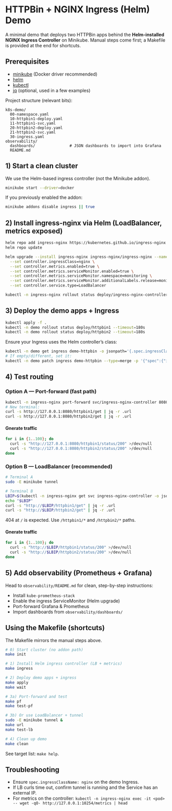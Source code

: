# HTTPBin + NGINX Ingress (Helm) Demo

A minimal demo that deploys two HTTPBin apps behind the **Helm-installed NGINX Ingress Controller** on Minikube.
Manual steps come first; a Makefile is provided at the end for shortcuts.

## Prerequisites

- [minikube](https://minikube.sigs.k8s.io/docs/) (Docker driver recommended)
- [helm](https://helm.sh)
- [kubectl](https://kubernetes.io/docs/reference/kubectl/kubectl/)
- [jq](https://jqlang.org) (optional, used in a few examples)

Project structure (relevant bits):

```
k8s-demo/
  00-namespace.yaml
  10-httpbin1-deploy.yaml
  11-httpbin1-svc.yaml
  20-httpbin2-deploy.yaml
  21-httpbin2-svc.yaml
  30-ingress.yaml
observability/
  dashboards/               # JSON dashboards to import into Grafana
  README.md
```

## 1) Start a clean cluster

We use the Helm-based ingress controller (not the Minikube addon).

```bash
minikube start --driver=docker
```

If you previously enabled the addon:
```bash
minikube addons disable ingress || true
```

## 2) Install ingress-nginx via Helm (LoadBalancer, metrics exposed)

```bash
helm repo add ingress-nginx https://kubernetes.github.io/ingress-nginx
helm repo update

helm upgrade --install ingress-nginx ingress-nginx/ingress-nginx --namespace ingress-nginx --create-namespace \
  --set controller.ingressClass=nginx \
  --set controller.metrics.enabled=true \
  --set controller.metrics.serviceMonitor.enabled=true \
  --set controller.metrics.serviceMonitor.namespace=monitoring \
  --set controller.metrics.serviceMonitor.additionalLabels.release=monitoring \
  --set controller.service.type=LoadBalancer

kubectl -n ingress-nginx rollout status deploy/ingress-nginx-controller --timeout=300s
```

## 3) Deploy the demo apps + Ingress

```bash
kubectl apply -f .
kubectl -n demo rollout status deploy/httpbin1 --timeout=180s
kubectl -n demo rollout status deploy/httpbin2 --timeout=180s
```

Ensure your Ingress uses the Helm controller’s class:

```bash
kubectl -n demo get ingress demo-httpbin -o jsonpath='{.spec.ingressClassName}{"\n"}'
# If empty/different, set it:
kubectl -n demo patch ingress demo-httpbin --type=merge -p '{"spec":{"ingressClassName":"nginx"}}'
```

## 4) Test routing

### Option A — Port-forward (fast path)

```bash
kubectl -n ingress-nginx port-forward svc/ingress-nginx-controller 8080:80
# New terminal:
curl -s http://127.0.0.1:8080/httpbin1/get | jq -r .url
curl -s http://127.0.0.1:8080/httpbin2/get | jq -r .url
```

#### Gnerate traffic

```bash
for i in {1..100}; do
  curl -s "http://127.0.0.1:8080/httpbin1/status/200" >/dev/null
  curl -s "http://127.0.0.1:8080/httpbin2/status/200" >/dev/null
done
```

### Option B — LoadBalancer (recommended)

```bash
# Terminal A
sudo -E minikube tunnel

# Terminal B
LBIP=$(kubectl -n ingress-nginx get svc ingress-nginx-controller -o jsonpath='{.status.loadBalancer.ingress[0].ip}')
echo "$LBIP"
curl -s "http://$LBIP/httpbin1/get" | jq -r .url
curl -s "http://$LBIP/httpbin2/get" | jq -r .url
```

404 at `/` is expected. Use `/httpbin1/*` and `/httpbin2/*` paths.

#### Gnerate traffic


```bash
for i in {1..100}; do
  curl -s "http://$LBIP/httpbin1/status/200" >/dev/null
  curl -s "http://$LBIP/httpbin2/status/200" >/dev/null
done
```


## 5) Add observability (Prometheus + Grafana)

Head to `observability/README.md` for clean, step-by-step instructions:
- Install `kube-prometheus-stack`
- Enable the ingress ServiceMonitor (Helm upgrade)
- Port-forward Grafana & Prometheus
- Import dashboards from `observability/dashboards/`

## Using the Makefile (shortcuts)

The Makefile mirrors the manual steps above.

```bash
# 0) Start cluster (no addon path)
make init

# 1) Install Helm ingress controller (LB + metrics)
make ingress

# 2) Deploy demo apps + ingress
make apply
make wait

# 3a) Port-forward and test
make pf
make test-pf

# 3b) Or use LoadBalancer + tunnel
sudo -E minikube tunnel &
make url
make test-lb

# 4) Clean up demo
make clean
```

See target list: `make help`.

## Troubleshooting

- Ensure `spec.ingressClassName: nginx` on the demo Ingress.
- If LB curls time out, confirm tunnel is running and the Service has an external IP.
- For metrics on the controller: `kubectl -n ingress-nginx exec -it <pod> -- wget -qO- http://127.0.0.1:10254/metrics | head`
